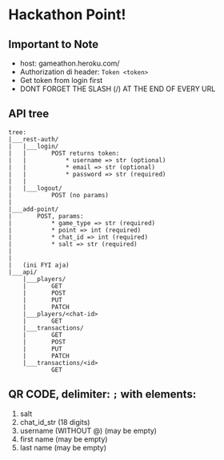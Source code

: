 # Hackathon Point!
## Important to Note
* host: gameathon.heroku.com/  
* Authorization di header: `Token <token>`  
* Get token from login first  
* DONT FORGET THE SLASH (/) AT THE END OF EVERY URL  
  
## API tree
```
tree:
|___rest-auth/
|   |___login/
|   |       POST returns token:
|   |           * username => str (optional)
|   |           * email => str (optional)
|   |           * password => str (required)
|   |
|   |___logout/
|           POST (no params)
|
|___add-point/
|       POST, params:
|           * game_type => str (required)
|           * point => int (required)
|           * chat_id => int (required)
|           * salt => str (required)
|
|
|   (ini FYI aja)
|___api/
    |___players/
    |       GET
    |       POST
    |       PUT
    |       PATCH
    |___players/<chat-id>
    |       GET
    |___transactions/
    |       GET
    |       POST
    |       PUT
    |       PATCH
    |___transactions/<id>
            GET
```

## QR CODE, delimiter: `;` with elements:
1. salt
2. chat_id_str (18 digits)
3. username (WITHOUT @) (may be empty)
4. first name (may be empty)
5. last name (may be empty)